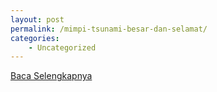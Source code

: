 ```yaml
---
layout: post
permalink: /mimpi-tsunami-besar-dan-selamat/
categories:
    - Uncategorized
---
```


[Baca Selengkapnya](/04)